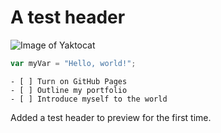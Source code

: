 # A test header

![Image of Yaktocat](https://octodex.github.com/images/yaktocat.png)


``` javascript
var myVar = "Hello, world!";
```
```
- [ ] Turn on GitHub Pages
- [ ] Outline my portfolio
- [ ] Introduce myself to the world
```
Added a test header to preview for the first time.

